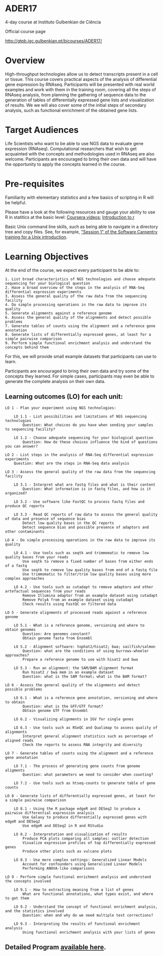 # ADER17 #

4-day course at Instituto Gulbenkian de Ciência

Official course page

http://gtpb.igc.gulbenkian.pt/bicourses/ADER17/


# Overview

High-throughput technologies allow us to detect transcripts present in a cell or tissue. This course covers practical aspects of the analysis of differential gene expression by RNAseq. Participants will be presented with real world examples and work with them in the training room, covering all the steps of RNAseq analysis, from planning the gathering of sequence data to the generation of tables of differentially expressed gene lists and visualization of results. We we will also cover some of the initial steps of secondary analysis, such as functional enrichment of the obtained gene lists.


# Target Audiences

Life Scientists who want to be able to use NGS data to evaluate gene expression (RNAseq). Computational researchers that wish to get acquainted with the concepts and methodologies used in RNAseq are also welcome. Participants are encouraged to bring their own data and will have the opportunity to apply the concepts learned in the course. 


# Pre-requisites

Familiarity with elementary statistics and a few basics of scripting in R will be helpful.

Please have a look at the following resources and gauge your ability to use R in statitics at the basic level: [Coursera videos](http://blog.revolutionanalytics.com/2012/12/coursera-videos.html); [Introduction to r](http://bitesizebio.com/webinar/20600/beginners-introduction-to-r-statistical-software)

Basic Unix command line skills, such as being able to navigate in a directory tree and copy files. See, for example, ["Session 1" of the Software Carpentry training for a Unix introduction](http://bioinformatics-core-shared-training.github.io/shell-novice/). 


# Learning Objectives

At the end of the course, we expect every participant to be able to:

	1. List broad characteristics of NGS technologies and choose adequate sequencing for your biological question
	2. Have a broad overview of the steps in the analysis of RNA-Seq differential expression experiments
	3. Assess the general quality of the raw data from the sequencing facility
	4. Do simple processing operations in the raw data to improve its quality
	5. Generate alignments against a reference genome
	6. Assess the general quality of the alignments and detect possible problems
	7. Generate tables of counts using the alignment and a reference gene annotation
	8. Generate lists of differentially expressed genes, at least for a simple pairwise comparison
	9. Perform simple functional enrichment analysis and understand the concepts behind them

For this, we will provide small example datasets that participants can use to learn. 

Participants are encouraged to bring their own data and try some of the concepts they learned. For simple cases, participants may even be able to generate the complete analysis on their own data.


## Learning outcomes (LO) for each unit:

	LO 1 - Plan your experiment using NGS technologies:

		LO 1.1 - List possibilities and limitations of NGS sequencing technologies
			Question: What choices do you have when sending your samples to sequencing facility?

		LO 1.2 - Choose adequate sequencing for your biological question
			Question: How do these choices influence the kind of questions you can answer?

	LO 2 - List steps in the analysis of RNA-Seq differential expression experiments
		Question: What are the steps in RNA-Seq data analysis

	LO 3 - Assess the general quality of the raw data from the sequencing facility

		LO 3.1 - Interpret what are fastq files and what is their content
			Question: What information is in fastq files, and how is it organized?

		LO 3.2 - Use software like FastQC to process fastq files and produce QC reports

		LO 3.3 - Read QC reports of raw data to assess the general quality of data and presence of sequence bias
			Detect low quality bases in the QC reports
			Detect sequence bias and possible presence of adaptors and other contaminants

	LO 4 - Do simple processing operations in the raw data to improve its quality

		LO 4.1 - Use tools such as seqtk and trimmomatic to remove low quality bases from your reads
			Use seqtk to remove a fixed number of bases from either ends of a fastq
			Use seqtk to remove low quality bases from end of a fastq file
			Use trimmomatic to filter/trim low quality bases using more complex approaches

		LO 4.2 - Use tools such as cutadapt to remove adaptors and other artefactual sequences from your reads
			Remove Illumina adaptor from an example dataset using cutadapt
			Remove PolyA from an example dataset using cutadapt
			Check results using FastQC on filtered data

	LO 5 - Generate alignments of processed reads against a reference genome

		LO 5.1 - What is a reference genome, versioning and where to obtain genomes
			Question: Are genomes constant?
			Obtain genome fasta from Ensembl

		LO 5.2 - Alignment software: tophat2/hisat2; bwa; sailfish/salmon
			Question: what are the conditions of using burrows-wheeler approaches?	
			Prepare a reference genome to use with hisat2 and bwa

		LO 5.3 - Run an alignment: the SAM/BAM alignment format
			Run hisat2 / bwa mem in an example dataset
			Question: what is the SAM format; what is the BAM format?
	
	LO 6 - Assess the general quality of the alignments and detect possible problems

		LO 6.1 - What is a reference gene annotation, versioning and where to obtain
			Question: what is the GFF/GTF format?
			Obtain genome GTF from Ensembl
			
		LO 6.2 - Visualizing alignments in IGV for single genes

		LO 6.3 - Use tools such as RSeQC and Qualimap to assess quality of alignments
			Interpret general alignment statistics such as percentage of aligned reads
			Check the reports to assess RNA integrity and diversity

	LO 7 - Generate tables of counts using the alignment and a reference gene annotation

		LO 7.1 - The process of generating gene counts from genome aligments
			Question: what parameters we need to consider when counting?

		LO 7.2 - Use tools such as htseq-counts to generate table of gene counts

	LO 8 - Generate lists of differentially expressed genes, at least for a simple pairwise comparison

		LO 8.1 - Using the R package edgeR and DESeq2 to produce a pairwise differential expression analysis
			Use Galaxy to produce differentially expressed genes with edgeR and DESeq2
			Use edgeR and DESeq2 in R and RStudio 

		LO 8.2 - Interpretation and visualization of results
			Produce PCA plots comparing all samples: outlier detection
			Visualize expression profiles of top differentially expressed genes
			Produce other plots such as vulcano plots

		LO 8.3 - Use more complex settings: Generalized Linear Models
			Account for confounders using Generalized Linear Models
			Performing ANOVA-like comparisons

	LO 9 - Perform simple functional enrichment analysis and understand the concepts involved
		
		LO 9.1 - How to extracting meaning from a list of genes
			What are functional annotations, what types exist, and where to get them
       
		LO 9.2 - Understand the concept of functional enrichment analysis, and the statistics involved
			Question: when and why do we need multiple test corrections?

		LO 9.3 - Interpreting the results of functional enrichment analysis
			Using functional enrichment analysis with your lists of genes


## Detailed Program [available here][mkdnlink].

[mkdnlink]: program.md





